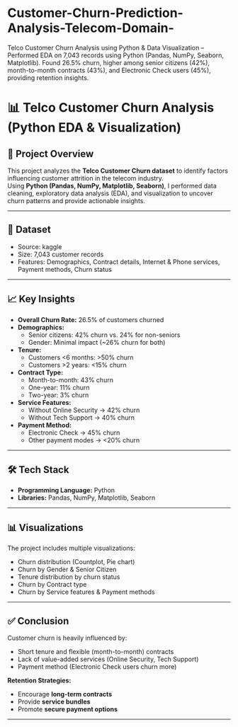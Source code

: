 # Customer-Churn-Prediction-Analysis-Telecom-Domain-
Telco Customer Churn Analysis using Python &amp; Data Visualization – Performed EDA on 7,043 records using Python (Pandas, NumPy, Seaborn, Matplotlib). Found 26.5% churn, higher among senior citizens (42%), month-to-month contracts (43%), and Electronic Check users (45%), providing retention insights.
# 📊 Telco Customer Churn Analysis (Python EDA & Visualization)

## 🔎 Project Overview
This project analyzes the **Telco Customer Churn dataset** to identify factors influencing customer attrition in the telecom industry.  
Using **Python (Pandas, NumPy, Matplotlib, Seaborn)**, I performed data cleaning, exploratory data analysis (EDA), and visualization to uncover churn patterns and provide actionable insights.

---

## 📂 Dataset
- Source: kaggle
- Size: 7,043 customer records
- Features: Demographics, Contract details, Internet & Phone services, Payment methods, Churn status

---

## 📈 Key Insights
- **Overall Churn Rate:** 26.5% of customers churned
- **Demographics:**
  - Senior citizens: 42% churn vs. 24% for non-seniors
  - Gender: Minimal impact (~26% churn for both)
- **Tenure:**
  - Customers <6 months: >50% churn
  - Customers >2 years: <15% churn
- **Contract Type:**
  - Month-to-month: 43% churn
  - One-year: 11% churn
  - Two-year: 3% churn
- **Service Features:**
  - Without Online Security → 42% churn
  - Without Tech Support → 40% churn
- **Payment Method:**
  - Electronic Check → 45% churn
  - Other payment modes → <20% churn

---

## 🛠 Tech Stack
- **Programming Language:** Python
- **Libraries:** Pandas, NumPy, Matplotlib, Seaborn

---

## 📊 Visualizations
The project includes multiple visualizations:
- Churn distribution (Countplot, Pie chart)
- Churn by Gender & Senior Citizen
- Tenure distribution by churn status
- Churn by Contract type
- Churn by Service features & Payment methods

---

## ✅ Conclusion
Customer churn is heavily influenced by:
- Short tenure and flexible (month-to-month) contracts
- Lack of value-added services (Online Security, Tech Support)
- Payment method (Electronic Check users churn more)

**Retention Strategies:**
- Encourage **long-term contracts**
- Provide **service bundles**
- Promote **secure payment options**

---
